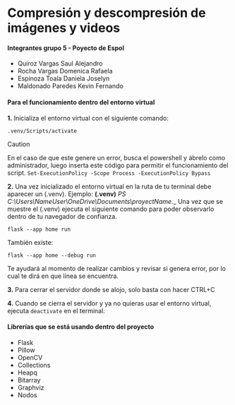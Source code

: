 # Compresión y descompresión de imágenes y videos

#### Integrantes grupo 5 - Poyecto de Espol

- Quiroz Vargas Saul Alejandro
- Rocha Vargas Domenica Rafaela
- Espinoza Toala Daniela Joselyn
- Maldonado Paredes Kevin Fernando

#### Para el funcionamiento dentro del entorno virtual
**1.** Inicializa el entorno virtual con el siguiente comando:
```
.venv/Scripts/activate 
```
>[!CAUTION] 
>En el caso de que este genere un error, busca el powershell y ábrelo como administrador, luego inserta este código para permitir el funcionamiento del script.
>    ``` Set-ExecutionPolicy -Scope Process -ExecutionPolicy Bypass ```

**2.** Una vez inicializado el entorno virtual en la ruta de tu terminal debe aparecer un (.venv).
Ejemplo: **(.venv)**  _PS C:\Users\NameUser\OneDrive\Documents\proyectName.__
Una vez que se muestre el (.venv) ejecuta el siguiente comando para poder observarlo dentro de tu navegador de confianza.
``` 
flask --app home run 
```
También existe: 
``` 
flask --app home --debug run
``` 
Te ayudará al momento de realizar cambios y revisar si genera error, por lo cual te dirá en que línea se encuentra.

**3.** Para cerrar el servidor donde se alojo, solo basta con hacer CTRL+C

**4.** Cuando se cierra el servidor y ya no quieras usar el entorno virtual, ejecuta `` deactivate `` en el terminal.


#### Librerías que se está usando dentro del proyecto
- Flask
- Pillow
- OpenCV
- Collections
- Heapq
- Bitarray
- Graphviz
- Nodos
